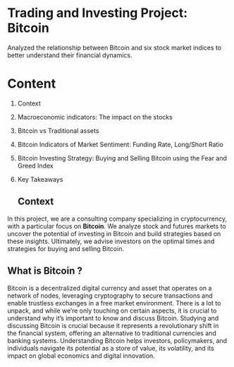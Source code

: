 # Trading and Investing Project: Bitcoin
Analyzed the relationship between Bitcoin and six stock market indices to better understand their financial dynamics.

# Content

1. Context
2. Macroeconomic indicators: The impact on the stocks
3. Bitcoin vs Traditional assets
4. Bitcoin Indicators of Market Sentiment: Funding Rate, Long/Short Ratio
5. Bitcoin Investing Strategy: Buying and Selling Bitcoin using the Fear and Greed Index
6. Key Takeaways





      ## Context

In this project, we are a consulting company specializing in cryptocurrency, with a particular focus on **Bitcoin**. We analyze stock and futures markets to uncover the potential of investing in Bitcoin and build strategies based on these insights. Ultimately, we advise investors on the optimal times and strategies for buying and selling Bitcoin.

## What is Bitcoin ?

Bitcoin is a decentralized digital currency and asset that operates on a network of nodes, leveraging cryptography to secure transactions and enable trustless exchanges in a 
free market environment. There is a lot to unpack, and while we’re only touching on certain aspects, it is crucial to understand why it’s important to know and discuss Bitcoin. 
Studying and discussing Bitcoin is crucial because it represents a revolutionary shift in the financial system, offering an alternative to traditional currencies and banking systems. Understanding Bitcoin helps investors, policymakers, and individuals navigate its potential as a store of value, its volatility, and its impact on global economics and digital innovation.





